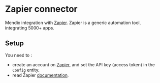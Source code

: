 # Zapier connector
Mendix integration with [Zapier]. Zapier is a generic automation tool, integrating 5000+ apps. 

## Setup
You need to :
* create an account on [Zapier], and set the API key (access token) in the ``Config`` entity.
* read Zapier [documentation](https://platform.zapier.com/).

[Zapier]: https://zapier.com
